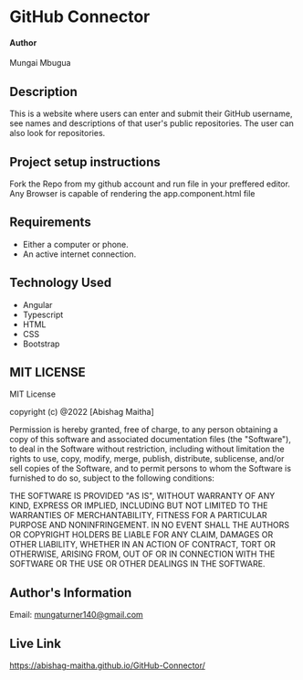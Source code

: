 # GitHub Connector

#### Author
Mungai Mbugua


## Description
This is a website where users can enter and submit their GitHub username, see names and descriptions of that user's public repositories. The user can also look for repositories.

## Project setup instructions
Fork the Repo from my github account and run file in your preffered editor. Any Browser is capable of rendering the app.component.html file

## Requirements
* Either a computer or phone.
* An active internet connection.

## Technology Used
* Angular
* Typescript
* HTML 
* CSS 
* Bootstrap 

## MIT LICENSE
MIT License

copyright (c) @2022 [Abishag Maitha]

Permission is hereby granted, free of charge, to any person obtaining a copy
of this software and associated documentation files (the "Software"), to deal
in the Software without restriction, including without limitation the rights
to use, copy, modify, merge, publish, distribute, sublicense, and/or sell
copies of the Software, and to permit persons to whom the Software is
furnished to do so, subject to the following conditions:


THE SOFTWARE IS PROVIDED "AS IS", WITHOUT WARRANTY OF ANY KIND, EXPRESS OR
IMPLIED, INCLUDING BUT NOT LIMITED TO THE WARRANTIES OF MERCHANTABILITY,
FITNESS FOR A PARTICULAR PURPOSE AND NONINFRINGEMENT. IN NO EVENT SHALL THE
AUTHORS OR COPYRIGHT HOLDERS BE LIABLE FOR ANY CLAIM, DAMAGES OR OTHER
LIABILITY, WHETHER IN AN ACTION OF CONTRACT, TORT OR OTHERWISE, ARISING FROM,
OUT OF OR IN CONNECTION WITH THE SOFTWARE OR THE USE OR OTHER DEALINGS IN THE
SOFTWARE.

## Author's Information
Email: mungaturner140@gmail.com

## Live Link
https://abishag-maitha.github.io/GitHub-Connector/